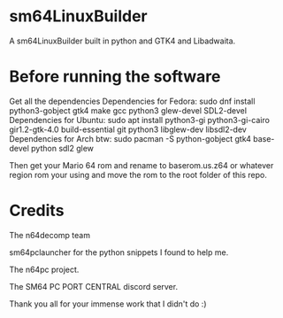 # sm64LinuxBuilder
A sm64LinuxBuilder built in python and GTK4 and Libadwaita.



# Before running the software

Get all the dependencies
Dependencies for Fedora: sudo dnf install python3-gobject gtk4 make gcc python3 glew-devel SDL2-devel
Dependencies for Ubuntu: sudo apt install python3-gi python3-gi-cairo gir1.2-gtk-4.0 build-essential git python3 libglew-dev libsdl2-dev
Dependencies for Arch btw: sudo pacman -S python-gobject gtk4 base-devel python sdl2 glew

Then get your Mario 64 rom and rename to baserom.us.z64 or whatever region rom your using and move the rom to the root folder of this repo.

# Credits

The n64decomp team

sm64pclauncher for the python snippets I found to help me.

The n64pc project.

The SM64 PC PORT CENTRAL discord server.

Thank you all for your immense work that I didn't do :)
